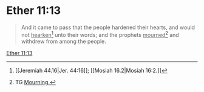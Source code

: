 # Ether 11:13

> And it came to pass that the people hardened their hearts, and would not <u>hearken</u>[^a] unto their words; and the prophets <u>mourned</u>[^b] and withdrew from among the people.

[Ether 11:13](https://www.churchofjesuschrist.org/study/scriptures/bofm/ether/11?lang=eng&id=p13#p13)


[^a]: [[Jeremiah 44.16|Jer. 44:16]]; [[Mosiah 16.2|Mosiah 16:2.]]
[^b]: TG [Mourning.](https://www.churchofjesuschrist.org/study/scriptures/tg/mourning?lang=eng)
